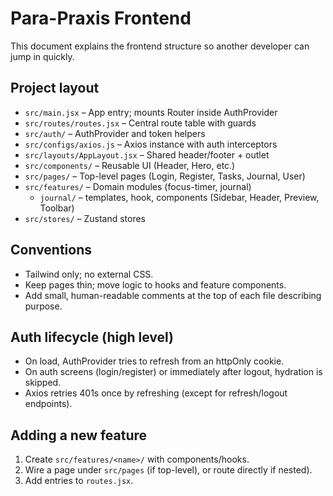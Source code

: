 # Para-Praxis Frontend

This document explains the frontend structure so another developer can jump in quickly.

## Project layout

- `src/main.jsx` – App entry; mounts Router inside AuthProvider
- `src/routes/routes.jsx` – Central route table with guards
- `src/auth/` – AuthProvider and token helpers
- `src/configs/axios.js` – Axios instance with auth interceptors
- `src/layouts/AppLayout.jsx` – Shared header/footer + outlet
- `src/components/` – Reusable UI (Header, Hero, etc.)
- `src/pages/` – Top-level pages (Login, Register, Tasks, Journal, User)
- `src/features/` – Domain modules (focus-timer, journal)
	- `journal/` – templates, hook, components (Sidebar, Header, Preview, Toolbar)
- `src/stores/` – Zustand stores

## Conventions

- Tailwind only; no external CSS.
- Keep pages thin; move logic to hooks and feature components.
- Add small, human-readable comments at the top of each file describing purpose.

## Auth lifecycle (high level)

- On load, AuthProvider tries to refresh from an httpOnly cookie.
- On auth screens (login/register) or immediately after logout, hydration is skipped.
- Axios retries 401s once by refreshing (except for refresh/logout endpoints).

## Adding a new feature

1. Create `src/features/<name>/` with components/hooks.
2. Wire a page under `src/pages` (if top-level), or route directly if nested).
3. Add entries to `routes.jsx`.
